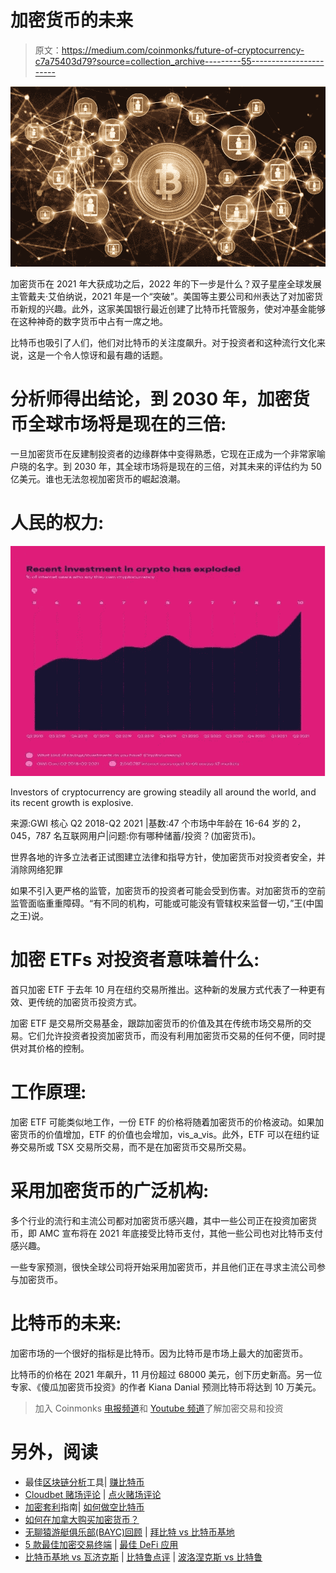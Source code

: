 # 加密货币的未来

> 原文：<https://medium.com/coinmonks/future-of-cryptocurrency-c7a75403d79?source=collection_archive---------55----------------------->

![](img/61091bd45173fbfb73c73253410b3854.png)

加密货币在 2021 年大获成功之后，2022 年的下一步是什么？双子星座全球发展主管戴夫·艾伯纳说，2021 年是一个“突破”。美国等主要公司和州表达了对加密货币新规的兴趣。此外，这家美国银行最近创建了比特币托管服务，使对冲基金能够在这种神奇的数字货币中占有一席之地。

比特币也吸引了人们，他们对比特币的关注度飙升。对于投资者和这种流行文化来说，这是一个令人惊讶和最有趣的话题。

# 分析师得出结论，到 2030 年，加密货币全球市场将是现在的三倍:

一旦加密货币在反建制投资者的边缘群体中变得熟悉，它现在正成为一个非常家喻户晓的名字。到 2030 年，其全球市场将是现在的三倍，对其未来的评估约为 50 亿美元。谁也无法忽视加密货币的崛起浪潮。

# 人民的权力:

![](img/13b1591e60ab3fe166ff6f451213dede.png)

Investors of cryptocurrency are growing steadily all around the world, and its recent growth is explosive.

来源:GWI 核心 Q2 2018-Q2 2021 |基数:47 个市场中年龄在 16-64 岁的 2，045，787 名互联网用户|问题:你有哪种储蓄/投资？(加密货币)。

世界各地的许多立法者正试图建立法律和指导方针，使加密货币对投资者安全，并消除网络犯罪

如果不引入更严格的监管，加密货币的投资者可能会受到伤害。对加密货币的空前监管面临重重障碍。“有不同的机构，可能或可能没有管辖权来监督一切，”王(中国之王)说。

# 加密 ETFs 对投资者意味着什么:

首只加密 ETF 于去年 10 月在纽约交易所推出。这种新的发展方式代表了一种更有效、更传统的加密货币投资方式。

加密 ETF 是交易所交易基金，跟踪加密货币的价值及其在传统市场交易所的交易。它们允许投资者投资加密货币，而没有利用加密货币交易的任何不便，同时提供对其价格的控制。

# 工作原理:

加密 ETF 可能类似地工作，一份 ETF 的价格将随着加密货币的价格波动。如果加密货币的价值增加，ETF 的价值也会增加，vis_a_vis。此外，ETF 可以在纽约证券交易所或 TSX 交易所交易，而不是在加密货币交易所交易。

# 采用加密货币的广泛机构:

多个行业的流行和主流公司都对加密货币感兴趣，其中一些公司正在投资加密货币，即 AMC 宣布将在 2021 年底接受比特币支付，其他一些公司也对比特币支付感兴趣。

一些专家预测，很快全球公司将开始采用加密货币，并且他们正在寻求主流公司参与加密货币。

# 比特币的未来:

加密市场的一个很好的指标是比特币。因为比特币是市场上最大的加密货币。

比特币的价格在 2021 年飙升，11 月份超过 68000 美元，创下历史新高。另一位专家、《傻瓜加密货币投资》的作者 Kiana Danial 预测比特币将达到 10 万美元。

> 加入 Coinmonks [电报频道](https://t.me/coincodecap)和 [Youtube 频道](https://www.youtube.com/c/coinmonks/videos)了解加密交易和投资

# 另外，阅读

*   最佳[区块链分析](https://bitquery.io/blog/best-blockchain-analysis-tools-and-software)工具| [赚比特币](/coinmonks/earn-bitcoin-6e8bd3c592d9)
*   [Cloudbet 赌场评论](https://coincodecap.com/cloudbet-casino-review) | [点火赌场评论](https://coincodecap.com/ignition-casino-review)
*   [加密套利](/coinmonks/crypto-arbitrage-guide-how-to-make-money-as-a-beginner-62bfe5c868f6)指南| [如何做空比特币](/coinmonks/how-to-short-bitcoin-568a2d0b4ae5)
*   [如何在加拿大购买加密货币？](https://coincodecap.com/how-to-buy-cryptocurrency-in-canada)
*   [无聊猿游艇俱乐部(BAYC)回顾](https://coincodecap.com/bored-ape-yacht-club-bayc-review) | [拜比特 vs 比特币基地](https://coincodecap.com/bybit-vs-coinbase)
*   [5 款最佳加密交易终端](https://coincodecap.com/crypto-trading-terminals) | [最佳 DeFi 应用](https://coincodecap.com/best-defi-apps)
*   [比特币基地 vs 瓦济克斯](https://coincodecap.com/coinbase-vs-wazirx) | [比特鲁点评](https://coincodecap.com/bitrue-review) | [波洛涅克斯 vs 比特鲁](https://coincodecap.com/poloniex-vs-bittrex)